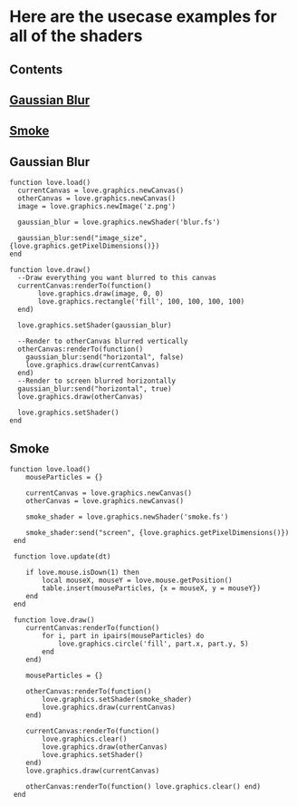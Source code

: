 Here are the usecase examples for all of the shaders
====================================================

Contents
--------

[Gaussian Blur](https://github.com/HalflingHelper/Love2d-shaders/blob/master/Examples.md#gaussian-blur)
---------------

[Smoke](https://github.com/HalflingHelper/Love2d-shaders/blob/master/Examples.md#smoke)
-------


Gaussian Blur
 -------------
 ```
 function love.load()
   currentCanvas = love.graphics.newCanvas()
   otherCanvas = love.graphics.newCanvas()
   image = love.graphics.newImage('z.png')
    
   gaussian_blur = love.graphics.newShader('blur.fs')

   gaussian_blur:send("image_size", {love.graphics.getPixelDimensions()})
end   
 
function love.draw()
   --Draw everything you want blurred to this canvas
   currentCanvas:renderTo(function()
        love.graphics.draw(image, 0, 0)
        love.graphics.rectangle('fill', 100, 100, 100, 100)
   end)

   love.graphics.setShader(gaussian_blur)

   --Render to otherCanvas blurred vertically
   otherCanvas:renderTo(function()
     gaussian_blur:send("horizontal", false)
     love.graphics.draw(currentCanvas)
   end)
   --Render to screen blurred horizontally
   gaussian_blur:send("horizontal", true)
   love.graphics.draw(otherCanvas)

   love.graphics.setShader()
end
```


Smoke
-----

```
function love.load()
  	mouseParticles = {}
  
    currentCanvas = love.graphics.newCanvas()
    otherCanvas = love.graphics.newCanvas()
       
    smoke_shader = love.graphics.newShader('smoke.fs')
       
    smoke_shader:send("screen", {love.graphics.getPixelDimensions()})
 end
    
 function love.update(dt)
 
    if love.mouse.isDown(1) then
        local mouseX, mouseY = love.mouse.getPosition()
        table.insert(mouseParticles, {x = mouseX, y = mouseY})
    end
 end
 
 function love.draw()
    currentCanvas:renderTo(function()
        for i, part in ipairs(mouseParticles) do
            love.graphics.circle('fill', part.x, part.y, 5)
        end
    end)
     
    mouseParticles = {}
     
    otherCanvas:renderTo(function()
        love.graphics.setShader(smoke_shader)
        love.graphics.draw(currentCanvas)
    end)
     
    currentCanvas:renderTo(function()
        love.graphics.clear()
        love.graphics.draw(otherCanvas)
        love.graphics.setShader()
    end)
    love.graphics.draw(currentCanvas)
     
    otherCanvas:renderTo(function() love.graphics.clear() end) 
 end
 ```
 
 
